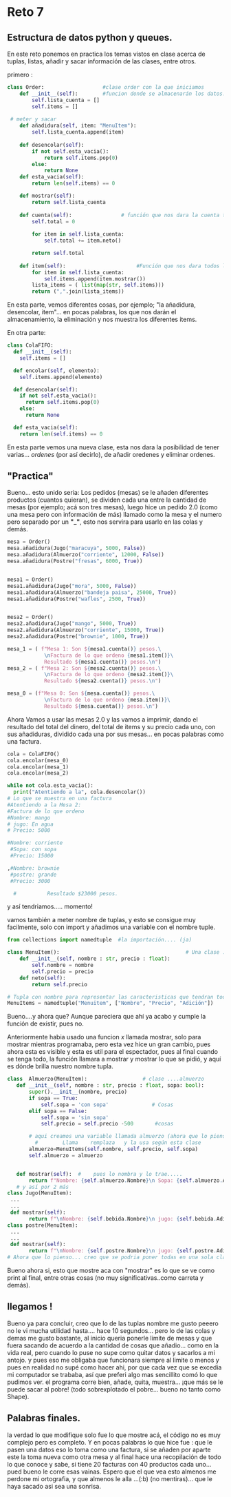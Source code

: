 # Reto 7
## Estructura de datos python y queues.
En este reto ponemos en practica los temas vistos en clase acerca de tuplas, listas, añadir y sacar información de las clases, entre otros.

primero  :
```python
class Order:                   #clase order con la que iniciamos
    def __init__(self):        #funcion donde se almacenarán los datos.         
        self.lista_cuenta = []    
        self.items = []
       
 # meter y sacar    
    def añadidura(self, item: "MenuItem"):
        self.lista_cuenta.append(item)
                                           
    def desencolar(self):
        if not self.esta_vacia():
            return self.items.pop(0)
        else:
            return None
    def esta_vacia(self):
        return len(self.items) == 0

    def mostrar(self):
        return self.lista_cuenta
    
    def cuenta(self):                # función que nos dara la cuenta total
        self.total = 0                
        
        for item in self.lista_cuenta:
            self.total += item.neto()  

        return self.total       
    
    def item(self):                       #Función que nos dara todos los datos almacenados
        for item in self.lista_cuenta:
            self.items.append(item.mostrar())
        lista_items = ( list(map(str, self.items)))
        return (",".join(lista_items))
```
En esta parte, vemos diferentes cosas, por ejemplo; "la añadidura, desencolar, item"... en pocas palabras, los que nos darán el almacenamiento, la eliminación y nos muestra 
los diferentes items.

En otra parte:
```python
class ColaFIFO:
  def __init__(self):
    self.items = []

  def encolar(self, elemento):
    self.items.append(elemento)

  def desencolar(self):
    if not self.esta_vacia():
      return self.items.pop(0)
    else:
      return None

  def esta_vacia(self):
    return len(self.items) == 0
```
En esta parte vemos una nueva clase, esta nos dara la posibilidad de tener varias... *ordenes* (por así decirlo), de añadir oredenes y eliminar ordenes.

## "Practica" 
Bueno... esto unido seria: 
Los pedidos (mesas) se le añaden diferentes productos (cuantos quieran),  se dividen cada una entre la cantidad de mesas (por ejemplo; acá son tres mesas), luego hice un pedido 2.0
(como una mesa pero con información de más) llamado como la mesa y el numero pero separado por un **"_"**, esto nos servira para usarlo en las colas y demás.
```python
mesa = Order()                                             
mesa.añadidura(Jugo("maracuya", 5000, False)) 
mesa.añadidura(Almuerzo("corriente", 12000, False))
mesa.añadidura(Postre("fresas", 6000, True))


mesa1 = Order()                                             
mesa1.añadidura(Jugo("mora", 5000, False))   
mesa1.añadidura(Almuerzo("bandeja paisa", 25000, True))
mesa1.añadidura(Postre("wafles", 2500, True))


mesa2 = Order()                                             
mesa2.añadidura(Jugo("mango", 5000, True))   
mesa2.añadidura(Almuerzo("corriente", 15000, True))
mesa2.añadidura(Postre("brownie", 1000, True))

mesa_1 = ( f"Mesa 1: Son ${mesa1.cuenta()} pesos.\
            \nFactura de lo que ordeno {mesa1.item()}\
            Resultado ${mesa1.cuenta()} pesos.\n")
mesa_2 = ( f"Mesa 2: Son ${mesa2.cuenta()} pesos.\
            \nFactura de lo que ordeno {mesa2.item()}\
            Resultado ${mesa2.cuenta()} pesos.\n")

mesa_0 = (f"Mesa 0: Son ${mesa.cuenta()} pesos.\
            \nFactura de lo que ordeno {mesa.item()}\
            Resultado ${mesa.cuenta()} pesos.\n")
```

Ahora Vamos a usar las mesas 2.0 y las vamos a imprimir, dando el resultado del total del dinero, del total de items y su precio cada uno, con sus añadiduras, dividido cada una 
por sus mesas... en pocas palabras como una factura.
```python
cola = ColaFIFO()
cola.encolar(mesa_0)
cola.encolar(mesa_1)
cola.encolar(mesa_2)

while not cola.esta_vacia():
  print("Atentiendo a la", cola.desencolar())
# Lo que se muestra en una factura
#Atentiendo a la Mesa 2: 
#Factura de lo que ordeno
#Nombre: mango
# jugo: En agua
# Precio: 5000

#Nombre: corriente
 #Sopa: con sopa
 #Precio: 15000

,#Nombre: brownie
 #postre: grande
 #Precio: 3000

  #          Resultado $23000 pesos.
```
y así tendriamos..... momento! 

vamos también a meter nombre de tuplas, y esto se consigue muy facilmente, solo con import y añadimos una variable con el nombre tuple.

```python
from collections import namedtuple  #la importación.... (ja)

class MenuItem():                                         # Una clase ...
    def __init__(self, nombre : str, precio : float):
        self.nombre = nombre                           
        self.precio = precio        
    def neto(self):                               
        return self.precio

# Tupla con nombre para representar las caracteristicas que tendran todas las clases de aqui en adelante.    
MenuItems = namedtuple("Menuitem", ["Nombre", "Precio", "Adición"])
```
Bueno....y ahora que?
Aunque pareciera que ahí ya acabo y cumple la función de existir, pues no. 

Anteriormente habia usado una funcion *x* llamada mostrar, solo para mostrar mientras programaba, pero esta vez hice un gran cambio,
pues ahora esta es visible y esta es util para el espectador, pues al final cuando se tenga todo, la función llamara a mostrar y mostrar lo que se pidió, y aquí 
es dónde brilla nuestro nombre tupla. 

 ``` python
class  Almuerzo(MenuItem):                  # clase ....almuerzo
    def __init__(self, nombre : str, precio : float, sopa: bool):  
        super().__init__(nombre, precio)                        
        if sopa == True:                                        
            self.sopa = 'con sopa'              # Cosas
        elif sopa == False:
            self.sopa = 'sin sopa'
            self.precio = self.precio -500       #cosas

        # aqui creamos una variable llamada almuerzo (ahora que lo pienso...¿no es mucho texto?), esta trae a la funcion tuplenombre y....
          #        Llama    remplaza   y la usa según esta clase 
        almuerzo=MenuItems(self.nombre, self.precio, self.sopa)
        self.almuerzo = almuerzo


    def mostrar(self):  #    pues lo nombra y lo trae..... 
        return f"Nombre: {self.almuerzo.Nombre}\n Sopa: {self.almuerzo.Adición}\n Precio: {self.almuerzo.Precio}\n\n" 
    # y así por 2 más
class Jugo(MenuItem):
  ...
  ...
  def mostrar(self):
        return f"\nNombre: {self.bebida.Nombre}\n jugo: {self.bebida.Adición}\n Precio: {self.bebida.Precio}\n\n"
class postre(MenuItem):
  ...
  ...
  def mostrar(self):
        return f"\nNombre: {self.postre.Nombre}\n jugo: {self.postre.Adición}\n Precio: {self.postre.Precio}\n\n"
# Ahora que lo pienso... creo que se podria poner todas en una sola clase o en un "def" de tal manera que no se necesite poner una por una... sino traerla...
```
Bueno ahora si, esto que mostre aca con "mostrar" es lo que se ve como print al final, entre otras cosas (no muy significativas..como carreta y demás).

## llegamos !
Bueno ya para concluir, creo que lo de las tuplas nombre me gusto peeero no le vi mucha utilidad hasta.... hace 10 segundos... pero lo de las colas y demas me gusto bastante,
al inicio queria ponerle limite de mesas y que fuera sacando de acuerdo a la cantidad de cosas que añadio... como en la vida real, 
pero cuando lo puse no supe como quitar datos y sacarlos a mi antojo. y pues eso me obligaba que funcionara siempre al limite o menos
y pues en realidad no supé como hacer ahi, por que cada vez  que se excedia mi computador se trababa, así que preferi algo mas sencillito comó lo que pudimos ver.
el programa corre bien, añade, quita, muestra... ¡que más se le puede sacar al pobre! (todo sobrexplotado el pobre... bueno no tanto como Shape).
## Palabras finales.
la verdad lo que modifique solo fue lo que mostre acá, el código no es muy complejo pero es completo. 
Y en pocas palabras lo que hice fue :  que le pasen una datos eso lo toma como una factura, si se añaden por aparte este la toma nueva como otra mesa y al final hace una recopilación de 
todo lo que conoce y sabe, si tiene 20 facturas con 40 productos cada uno... pued bueno le corre esas vainas.
Espero que el que vea esto almenos me perdone mi ortografia, y que almenos le alla ...(:b)  (no mentiras)... que le haya sacado asi sea una sonrisa.


